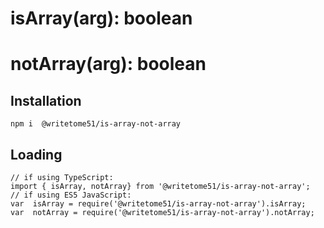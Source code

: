 # isArray(arg): boolean

# notArray(arg): boolean


## Installation
`npm i  @writetome51/is-array-not-array`

## Loading
```
// if using TypeScript:
import { isArray, notArray} from '@writetome51/is-array-not-array';
// if using ES5 JavaScript:
var  isArray = require('@writetome51/is-array-not-array').isArray;
var  notArray = require('@writetome51/is-array-not-array').notArray;
```
